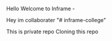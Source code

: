 Hello Welcome to Inframe - 

Hey im collaborater "# inframe-college" 


This is private repo 
Cloning this repo 